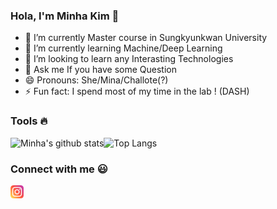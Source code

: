 ### Hola, I'm Minha Kim 👋
- 🔭 I’m currently Master course in Sungkyunkwan University
- 🌱 I’m currently learning Machine/Deep Learning
- 👯 I’m looking to learn any Interasting Technologies
- 💬 Ask me If you have some Question
- 😄 Pronouns: She/Mina/Challote(?)
- ⚡ Fun fact: I spend most of my time in the lab ! (DASH)

<!---
### Programming Languages  :rocket:
|<img src="https://github.com/adityakamath16/adityakamath16/blob/master/images/Programming_languages/javalogo.png" width=60> | <img src="https://github.com/adityakamath16/adityakamath16/blob/master/images/Programming_languages/1024px-Python-logo-notext.svg.png" width=60> |<img src="https://github.com/adityakamath16/adityakamath16/blob/master/images/Programming_languages/kotlin_logo.jpg" width=60> | <img src="https://github.com/adityakamath16/adityakamath16/blob/master/images/Programming_languages/logo-html-5.png" width=60> |<img src="https://github.com/adityakamath16/adityakamath16/blob/master/images/Programming_languages/phplogo.png" width=60> |<img src="https://github.com/adityakamath16/adityakamath16/blob/master/images/Programming_languages/dart.png" width=60> |
|:---:|:---:|:---:|:---:|:---:|:---:|
-->

### Tools :fire:

![Minha's github stats](https://github-readme-stats.vercel.app/api?username=alsgkals2)![Top Langs](https://github-readme-stats.vercel.app/api/top-langs/?username=alsgkals2&layout=compact)

### Connect with me :smiley:
<a href="https://www.instagram.com/dearhamin/">
  <img align="left" alt="minha Instagram" width="21px" src="https://github.com/alsgkals2/alsgkals2/blob/main/images/connect_with_me_images/instagram-main.svg" />
</a>

<!---
<a href="https://www.linkedin.com/in/?????????/">
  <img align="left" alt="MINHA's Linkdin" width="21px" src="https://github.com/adityakamath16//?????????/">/blob/master/images/connect_with_me_images/linkedin.svg" />
</a>
-->
